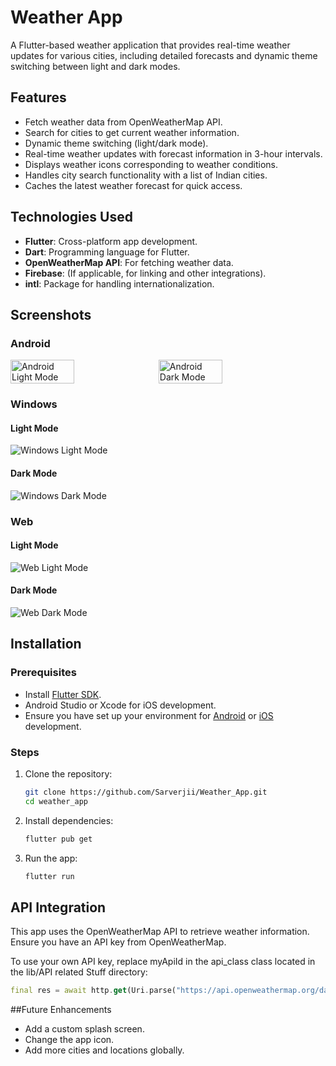 # Weather App

A Flutter-based weather application that provides real-time weather updates for various cities, including detailed forecasts and dynamic theme switching between light and dark modes.

## Features

- Fetch weather data from OpenWeatherMap API.
- Search for cities to get current weather information.
- Dynamic theme switching (light/dark mode).
- Real-time weather updates with forecast information in 3-hour intervals.
- Displays weather icons corresponding to weather conditions.
- Handles city search functionality with a list of Indian cities.
- Caches the latest weather forecast for quick access.

## Technologies Used

- **Flutter**: Cross-platform app development.
- **Dart**: Programming language for Flutter.
- **OpenWeatherMap API**: For fetching weather data.
- **Firebase**: (If applicable, for linking and other integrations).
- **intl**: Package for handling internationalization.

## Screenshots

### Android

<div style="display: flex;">
    <img src="screenshots/android_light.png" alt="Android Light Mode" width="45%"/>
    <img src="screenshots/android_dark.png" alt="Android Dark Mode" width="45%" style="margin-left: 10px"/>
</div>

### Windows

#### Light Mode

![Windows Light Mode](screenshots/windows_light.png)

#### Dark Mode

![Windows Dark Mode](screenshots/windows_dark.png)

### Web

#### Light Mode

![Web Light Mode](screenshots/web_light.png)

#### Dark Mode

![Web Dark Mode](screenshots/web_dark.png)

## Installation

### Prerequisites

- Install [Flutter SDK](https://flutter.dev/docs/get-started/install).
- Android Studio or Xcode for iOS development.
- Ensure you have set up your environment for [Android](https://flutter.dev/docs/get-started/install) or [iOS](https://flutter.dev/docs/get-started/install/macos) development.

### Steps

1. Clone the repository:
   ```bash
   git clone https://github.com/Sarverjii/Weather_App.git
   cd weather_app
   ```
2. Install dependencies:
   ```bash
   flutter pub get
   ```
3. Run the app:

   ```bash
   flutter run
   ```

## API Integration

This app uses the OpenWeatherMap API to retrieve weather information. Ensure you have an API key from OpenWeatherMap.

To use your own API key, replace myApiId in the api_class class located in the lib/API related Stuff directory:

```dart
final res = await http.get(Uri.parse("https://api.openweathermap.org/data/2.5/?q=$cityName,$countryCode&APPID=$myApiId"));
```

##Future Enhancements

- Add a custom splash screen.
- Change the app icon.
- Add more cities and locations globally.
